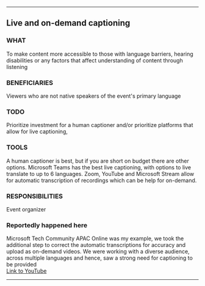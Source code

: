 -----

## Live and on-demand captioning
### WHAT 
To make content more accessible to those with language barriers, hearing disabilities or any factors that affect understanding of content through listening
### BENEFICIARIES
Viewers who are not native speakers of the event's primary language
### TODO
Prioritize investment for a human captioner and/or prioritize platforms that allow for live captioning,
### TOOLS
A human captioner is best, but if you are short on budget there are other options. Microsoft Teams has the best live captioning, with options to live translate to up to 6 languages. Zoom, YouTube and Microsoft Stream allow for automatic transcription of recordings which can be help for on-demand.
### RESPONSIBILITIES
Event organizer

### Reportedly happened here
Microsoft Tech Community APAC Online was my example, we took the additional step to correct the automatic transcriptions for accuracy and upload as on-demand videos. We were working with a diverse audience, across multiple languages and hence, saw a strong need for captioning to be provided   
[Link to YouTube](https://www.youtube.com/playlist?list=PLbWhpxBHr6BVsZDbAcuJd6njEC1c5GjaB)

------ 
